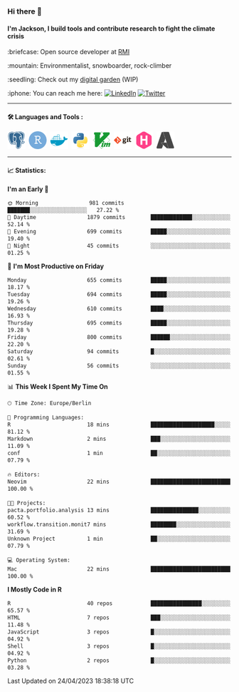 ### Hi there :wave:
#### I'm Jackson, I build tools and contribute research to fight the climate crisis
<p> :briefcase: Open source developer at <a href="https://rmi.org/" alt="RMI">RMI</a></p>
<p> :mountain: Environmentalist, snowboarder, rock-climber</p>
<p> :seedling: Check out my <a href="https://jdhoffa.github.io/" alt="digital garden">digital garden</a> (WIP) </p>

<p>
:iphone: You can reach me here:
<a href="https://www.linkedin.com/in/jackson-hoffart/"><img src="https://img.shields.io/badge/LinkedIn-0A66C2?logo=linkedin&logoColor=fff&style=flat-square" alt="LinkedIn"/></a>
<a href="https://twitter.com/jdhoffart"><img src="https://img.shields.io/badge/Twitter-1D9BF0?logo=twitter&logoColor=fff&style=flat-square" alt="Twitter"/></a>
</p>

---

#### :hammer_and_wrench: Languages and Tools :
<div>
 <a href="https://www.postgresql.org/"><img src="https://github.com/devicons/devicon/blob/master/icons/postgresql/postgresql-plain.svg" title="postgresql" **alt="postgresql" width="40" height="40"/></a>&nbsp;
 <a href="https://posit.co/downloads/"><img src="https://github.com/devicons/devicon/blob/master/icons/rstudio/rstudio-plain.svg" title="rstudio" **alt="RStudio" width="40" height="40"/></a>&nbsp;
 <a href="https://www.docker.com/"><img src="https://github.com/devicons/devicon/blob/master/icons/docker/docker-plain.svg" title="docker" **alt="docker" width="40" height="40"/></a>&nbsp;
 <a href="https://www.python.org/"><img src="https://github.com/devicons/devicon/blob/master/icons/python/python-original.svg" title="python" **alt="python" width="40" height="40"/></a>&nbsp; 
 <a href="https://www.vim.org/"><img src="https://github.com/devicons/devicon/blob/master/icons/vim/vim-plain.svg" title="vim" **alt="vim" width="40" height="40"/></a>&nbsp;
 <a href="https://git-scm.com/"><img src="https://github.com/devicons/devicon/blob/master/icons/git/git-original-wordmark.svg" title="git" **alt="git" width="40" height="40"/></a>&nbsp;
 <a href="https://gohugo.io/"><img src="https://github.com/devicons/devicon/blob/master/icons/hugo/hugo-plain.svg" title="hugo" **alt="hugo" width="40" height="40"/></a>&nbsp;
 <a href="https://azure.microsoft.com/"><img src="https://github.com/devicons/devicon/blob/master/icons/azure/azure-plain.svg" title="azure" **alt="azure" width="40" height="40"/></a>
</div>

---
  
  

#### :chart_with_upwards_trend: Statistics:

 
<!--START_SECTION:waka-->
**I'm an Early 🐤** 

```text
🌞 Morning                981 commits         ███████░░░░░░░░░░░░░░░░░░   27.22 % 
🌆 Daytime                1879 commits        █████████████░░░░░░░░░░░░   52.14 % 
🌃 Evening                699 commits         █████░░░░░░░░░░░░░░░░░░░░   19.40 % 
🌙 Night                  45 commits          ░░░░░░░░░░░░░░░░░░░░░░░░░   01.25 % 
```
📅 **I'm Most Productive on Friday** 

```text
Monday                   655 commits         █████░░░░░░░░░░░░░░░░░░░░   18.17 % 
Tuesday                  694 commits         █████░░░░░░░░░░░░░░░░░░░░   19.26 % 
Wednesday                610 commits         ████░░░░░░░░░░░░░░░░░░░░░   16.93 % 
Thursday                 695 commits         █████░░░░░░░░░░░░░░░░░░░░   19.28 % 
Friday                   800 commits         ██████░░░░░░░░░░░░░░░░░░░   22.20 % 
Saturday                 94 commits          █░░░░░░░░░░░░░░░░░░░░░░░░   02.61 % 
Sunday                   56 commits          ░░░░░░░░░░░░░░░░░░░░░░░░░   01.55 % 
```


📊 **This Week I Spent My Time On** 

```text
🕑︎ Time Zone: Europe/Berlin

💬 Programming Languages: 
R                        18 mins             ████████████████████░░░░░   81.12 % 
Markdown                 2 mins              ███░░░░░░░░░░░░░░░░░░░░░░   11.09 % 
conf                     1 min               ██░░░░░░░░░░░░░░░░░░░░░░░   07.79 % 

🔥 Editors: 
Neovim                   22 mins             █████████████████████████   100.00 % 

🐱‍💻 Projects: 
pacta.portfolio.analysis 13 mins             ███████████████░░░░░░░░░░   60.52 % 
workflow.transition.monit7 mins              ████████░░░░░░░░░░░░░░░░░   31.69 % 
Unknown Project          1 min               ██░░░░░░░░░░░░░░░░░░░░░░░   07.79 % 

💻 Operating System: 
Mac                      22 mins             █████████████████████████   100.00 % 
```

**I Mostly Code in R** 

```text
R                        40 repos            ████████████████░░░░░░░░░   65.57 % 
HTML                     7 repos             ███░░░░░░░░░░░░░░░░░░░░░░   11.48 % 
JavaScript               3 repos             █░░░░░░░░░░░░░░░░░░░░░░░░   04.92 % 
Shell                    3 repos             █░░░░░░░░░░░░░░░░░░░░░░░░   04.92 % 
Python                   2 repos             █░░░░░░░░░░░░░░░░░░░░░░░░   03.28 % 
```




 Last Updated on 24/04/2023 18:38:18 UTC
<!--END_SECTION:waka-->
